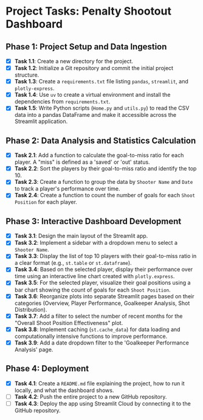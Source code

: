 # Project Tasks: Penalty Shootout Dashboard

## Phase 1: Project Setup and Data Ingestion
-   [x] **Task 1.1**: Create a new directory for the project.
-   [x] **Task 1.2**: Initialize a Git repository and commit the initial project structure.
-   [x] **Task 1.3**: Create a `requirements.txt` file listing `pandas`, `streamlit`, and `plotly-express`.
-   [x] **Task 1.4**: Use `uv` to create a virtual environment and install the dependencies from `requirements.txt`.
-   [x] **Task 1.5**: Write Python scripts (`Home.py` and `utils.py`) to read the CSV data into a pandas DataFrame and make it accessible across the Streamlit application.

## Phase 2: Data Analysis and Statistics Calculation
-   [x] **Task 2.1**: Add a function to calculate the goal-to-miss ratio for each player. A "miss" is defined as a 'saved' or 'out' status.
-   [x] **Task 2.2**: Sort the players by their goal-to-miss ratio and identify the top 10.
-   [x] **Task 2.3**: Create a function to group the data by `Shooter Name` and `Date` to track a player's performance over time.
-   [x] **Task 2.4**: Create a function to count the number of goals for each `Shoot Position` for each player.

## Phase 3: Interactive Dashboard Development
-   [x] **Task 3.1**: Design the main layout of the Streamlit app.
-   [x] **Task 3.2**: Implement a sidebar with a dropdown menu to select a `Shooter Name`.
-   [x] **Task 3.3**: Display the list of top 10 players with their goal-to-miss ratio in a clear format (e.g., `st.table` or `st.dataframe`).
-   [x] **Task 3.4**: Based on the selected player, display their performance over time using an interactive line chart created with `plotly.express`.
-   [x] **Task 3.5**: For the selected player, visualize their goal positions using a bar chart showing the count of goals for each `Shoot Position`.
-   [x] **Task 3.6**: Reorganize plots into separate Streamlit pages based on their categories (Overview, Player Performance, Goalkeeper Analysis, Shot Distribution).
-   [x] **Task 3.7**: Add a filter to select the number of recent months for the "Overall Shoot Position Effectiveness" plot.
-   [x] **Task 3.8**: Implement caching (`st.cache_data`) for data loading and computationally intensive functions to improve performance.
-   [x] **Task 3.9**: Add a date dropdown filter to the 'Goalkeeper Performance Analysis' page.

## Phase 4: Deployment
-   [x] **Task 4.1**: Create a `README.md` file explaining the project, how to run it locally, and what the dashboard shows.
-   [ ] **Task 4.2**: Push the entire project to a new GitHub repository.
-   [ ] **Task 4.3**: Deploy the app using Streamlit Cloud by connecting it to the GitHub repository.